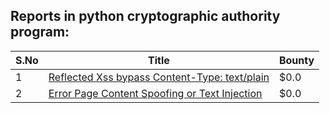 ## Reports in python cryptographic authority program:
| S.No | Title | Bounty |
| ---- | ----- | ------ |
| 1 | [Reflected Xss bypass Content-Type: text/plain ](https://hackerone.com/reports/472543) | $0.0 |
| 2 | [Error Page Content Spoofing or Text Injection](https://hackerone.com/reports/1998179) | $0.0 |